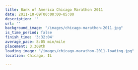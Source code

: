 ```yaml
---
title: Bank of America Chicago Marathon 2011
date: 2011-10-09T00:00:00-05:00
description: ''
url: ''
background_image: "/images/chicago-marathon-2011.jpg"
is_time_period: false
finish_time: '3:32:04'
average_pace: 8:05 min/mile
placement: 3,308th
loading_image: "/images/chicago-marathon-2011-loading.jpg"
location: Chicago, IL

---
```

